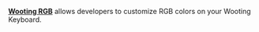 [**Wooting RGB**](https://github.com/WootingKb/wooting-rgb-sdk) allows developers to customize RGB colors on your Wooting Keyboard.